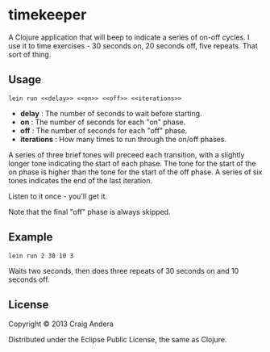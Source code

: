 # timekeeper

A Clojure application that will beep to indicate a series of on-off
cycles. I use it to time exercises - 30 seconds on, 20 seconds off,
five repeats. That sort of thing.

## Usage

`lein run <<delay>> <<on>> <<off>> <<iterations>>`

* **delay** : The number of seconds to wait before starting.
* **on** : The number of seconds for each "on" phase.
* **off** : The number of seconds for each "off" phase.
* **iterations** : How many times to run through the on/off phases.

A series of three brief tones will preceed each transition, with a
slightly longer tone indicating the start of each phase. The tone for
the start of the on phase is higher than the tone for the start of
the off phase. A series of six tones indicates the end of the last
iteration.

Listen to it once - you'll get it.

Note that the final "off" phase is always skipped.

## Example

`lein run 2 30 10 3`

Waits two seconds, then does three repeats of 30 seconds on and 10
seconds off.

## License

Copyright © 2013 Craig Andera

Distributed under the Eclipse Public License, the same as Clojure.
